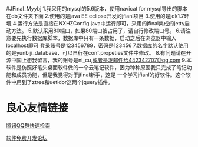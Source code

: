 #JFinal_Myybj
1.我采用的mysql的5.6版本，使用navicat for mysql导出的脚本在db文件夹下面
2.使用的是java EE eclipse开发的jfianl项目
3.使用的是jdk1.7环境
4.运行方法是直接在NXHZConfig.java中运行即可，采用的jfinal集成的jetty启动方法。
5.默认采用80端口，如果80端口被占用了，请自行修改端口号。
6.请注意要先执行数据库脚本，数据库中只有一条数据，启动之后在浏览器中输入localhost即可
登录账号是123456789，密码是123456
7.数据库的名字默认使用的是yunbiji_database，可以自行在conf.propeties文件中修改。
8.有问题请在开源中国上想我留言，我的账号是ni_cu,或者是发邮件给442342707@qq.com
9.本软件是仿照好笔头桌面软件做的一个云笔记软件，因为种种原因我只完成了笔记功能和成员功能，但是我觉得对于jfinal新手，这是
一个学习jfianl的好软件。这个软件中用到了ztree和uetidor这两个jquery插件。

 # 良心友情链接

[腾讯QQ群快速检索](http://u.720life.cn/s/8cf73f7c)

[软件免费开发论坛](http://u.720life.cn/s/bbb01dc0)